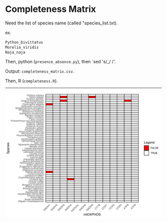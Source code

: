 # Completeness Matrix

Need the list of species name (called "species_list.txt). 

ex. 
  
    Python_bivittatus
    Morelia_viridis
    Naja_naja

Then, python (`presence_absence.py`), then `sed 's/_/ /'.

Output: `completeness_matrix.csv`.

Then, R (`completeness.R`).

---

![completeness_matrix](completeness.svg)



